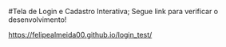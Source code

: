 #Tela de Login e Cadastro Interativa;
Segue link para verificar o desenvolvimento!

https://felipealmeida00.github.io/login_test/
